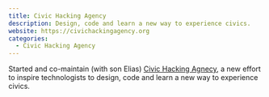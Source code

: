 ```yaml
---
title: Civic Hacking Agency
description: Design, code and learn a new way to experience civics.
website: https://civichackingagency.org
categories:
  - Civic Hacking Agency
---
```


Started and co-maintain (with son Elias) [Civic Hacking Agnecy](https://civichackingagency.org), a new effort to inspire technologists to design, code and learn a new way to experience civics.